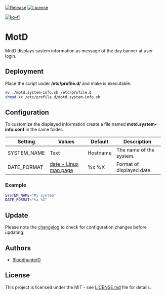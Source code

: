 [![Release](https://img.shields.io/github/v/release/bloodhunterd/motd?style=for-the-badge)](https://github.com/bloodhunterd/motd/releases)
[![License](https://img.shields.io/github/license/bloodhunterd/motd?style=for-the-badge)](https://github.com/bloodhunterd/motd/blob/master/LICENSE)

[![ko-fi](https://www.ko-fi.com/img/githubbutton_sm.svg)](https://ko-fi.com/bloodhunterd)

# MotD

MotD displays system information as message of the day banner at user login.

## Deployment

Place the script under **/etc/profile.d/** and make is executable.

~~~bash
mv ./motd.system-info.sh /etc/profile.d
chmod +x /etc/profile.d/motd.system-info.sh
~~~

## Configuration

To customize the displayed information create a file named **motd.system-info.conf** in the same folder.

| Setting | Values | Default | Description
| ------- | ------ | ------- | -----------
| SYSTEM_NAME | Text | Hostname | The name of the system.
| DATE_FORMAT | [date - Linux man page](https://linux.die.net/man/1/date) | %x %X | Format of displayed date.

### Example

~~~bash
SYSTEM_NAME="My system"
DATE_FORMAT="%x %X"
~~~

## Update

Please note the [changelog](https://github.com/bloodhunterd/motd/blob/master/CHANGELOG.md) to check for configuration changes before updating.

## Authors

* [BloodhunterD](https://github.com/bloodhunterd)

## License

This project is licensed under the MIT - see [LICENSE.md](https://github.com/bloodhunterd/motd/blob/master/LICENSE) file for details.
